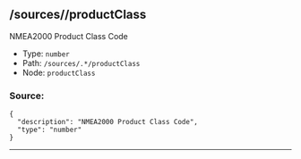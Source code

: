 ## /sources/<RegExp>/productClass

NMEA2000 Product Class Code

* Type: `number`
* Path: `/sources/.*/productClass`
* Node: `productClass`

### Source:
```
{
  "description": "NMEA2000 Product Class Code",
  "type": "number"
}
```

---
